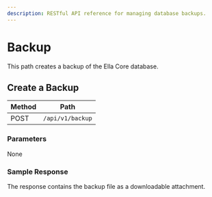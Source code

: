```yaml
---
description: RESTful API reference for managing database backups.
---
```


# Backup

This path creates a backup of the Ella Core database.

## Create a Backup

| Method | Path             |
| ------ | ---------------- |
| POST   | `/api/v1/backup` |

### Parameters

None

### Sample Response

The response contains the backup file as a downloadable attachment. 
